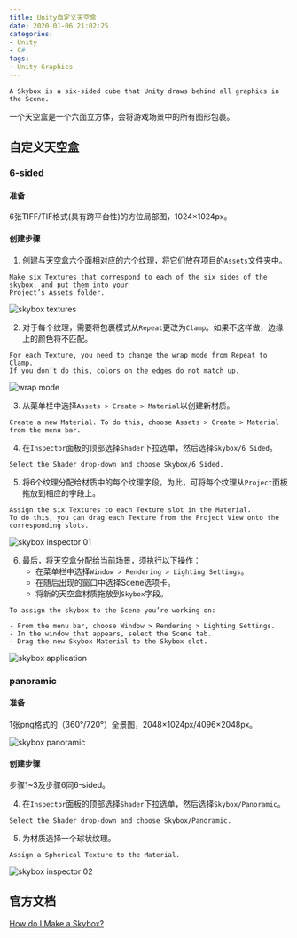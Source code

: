 ```yaml
---
title: Unity自定义天空盒
date: 2020-01-06 21:02:25
categories:
- Unity
- C#
tags:
- Unity-Graphics
---
```


```
A Skybox is a six-sided cube that Unity draws behind all graphics in the Scene. 
```
一个天空盒是一个六面立方体，会将游戏场景中的所有图形包裹。

<!--more-->

## 自定义天空盒

### 6-sided

#### 准备

6张TIFF/TIF格式(具有跨平台性)的方位局部图，1024×1024px。

#### 创建步骤

1. 创建与天空盒六个面相对应的六个纹理，将它们放在项目的`Assets`文件夹中。
```
Make six Textures that correspond to each of the six sides of the skybox, and put them into your
Project’s Assets folder.
```
<img src="/images/skybox/skybox_textures.png" alt="skybox textures">

2. 对于每个纹理，需要将包裹模式从`Repeat`更改为`Clamp`。如果不这样做，边缘上的颜色将不匹配。
```
For each Texture, you need to change the wrap mode from Repeat to Clamp.
If you don’t do this, colors on the edges do not match up.
```
<img src="/images/skybox/wrap_mode.png" alt="wrap mode">

3. 从菜单栏中选择`Assets > Create > Material`以创建新材质。 
```
Create a new Material. To do this, choose Assets > Create > Material from the menu bar.
```

4. 在`Inspector`面板的顶部选择`Shader`下拉选单，然后选择`Skybox/6 Sided`。
```
Select the Shader drop-down and choose Skybox/6 Sided.
```

5. 将6个纹理分配给材质中的每个纹理字段。为此，可将每个纹理从`Project`面板拖放到相应的字段上。
```
Assign the six Textures to each Texture slot in the Material. 
To do this, you can drag each Texture from the Project View onto the corresponding slots.
```
<img src="/images/skybox/skybox_inspector_01.png" alt="skybox inspector 01">

6. 最后，将天空盒分配给当前场景，须执行以下操作：
    - 在菜单栏中选择`Window > Rendering > Lighting Settings`。
    - 在随后出现的窗口中选择Scene选项卡。
    - 将新的天空盒材质拖放到`Skybox`字段。
```
To assign the skybox to the Scene you’re working on:

- From the menu bar, choose Window > Rendering > Lighting Settings.
- In the window that appears, select the Scene tab.
- Drag the new Skybox Material to the Skybox slot.
```

<img src="/images/skybox/skybox_application.png" alt="skybox application">

### panoramic

#### 准备

1张png格式的（360°/720°）全景图，2048×1024px/4096×2048px。

<img src="/images/skybox/skybox_panoramic.png" alt="skybox panoramic">

#### 创建步骤

步骤1~3及步骤6同6-sided。

4. 在`Inspector`面板的顶部选择`Shader`下拉选单，然后选择`Skybox/Panoramic`。
```
Select the Shader drop-down and choose Skybox/Panoramic.
```

5. 为材质选择一个球状纹理。
```
Assign a Spherical Texture to the Material. 
```
<img src="/images/skybox/skybox_inspector_02.png" alt="skybox inspector 02">


## 官方文档

[How do I Make a Skybox?](https://docs.unity3d.com/Manual/HOWTO-UseSkybox.html)